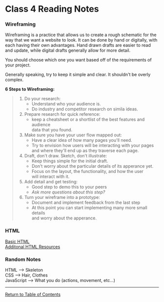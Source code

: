 # Class 4 Reading Notes

### Wireframing

Wireframing is a practice that allows us to create a rough schematic for the way that we want a website to look.  It can be done by hand or digitally, with each having their own advantages.  Hand drawn drafts are easier to read and update, while digital drafts generally allow for more detail.

You should choose which one you want based off of the requirements of your project.

Generally speaking, try to keep it simple and clear.  It shouldn't be overly complex.

**6 Steps to Wireframing:**

> 1. Do your research:
>       - Understand who your audience is.
>       - Do industry and competitor research on simila ideas.
> 2. Prepare research for quick reference:
>       - keep a cheatsheet or a shortlist of the best features and audience<br>
>        data that you found.
> 3. Make sure you have your user flow mapped out:
>       - Have a clear idea of how many pages you'll need.
>       - Try to envision how users will be interacting with your pages <br>
>        and where they'll end up as they traverse each page.
> 4. Draft, don't draw. Sketch, don't illustrate:
>       - Keep things simple for the initial draft.
>       - Don't worry about the particular details of its apperance yet.
>       - Focus on the layout, the functionality, and how the user <br>
>        will interact with it.
> 5. Add detail and get testing:
>       - Good step to demo this to your peers
>       - *Ask more questions about this step?*
> 6. Turn your wireframe into a prototype:
>       - Document and implement feedback from the last step
>       - At this point you can start implementing many more small details <br>
>        and worry about the apperance.

### HTML

[Basic HTML](https://developer.mozilla.org/en-US/docs/Learn/Getting_started_with_the_web/HTML_basics)<br>
[Additonal HTML Resources](https://developer.mozilla.org/en-US/docs/Web/HTML)

### Random Notes

HTML --> Skeleton <br>
CSS --> Hair, Clothes <br>
JavaScript --> What you do (actions, movement, etc...)

***

[Return to Table of Contents](https://haydencleaver.github.io/reading-notes/)